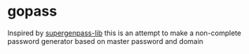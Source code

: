 # gopass
Inspired by [supergenpass-lib](https://github.com/chriszarate/supergenpass-lib) this is an attempt to make a non-complete password generator based on master password and domain
